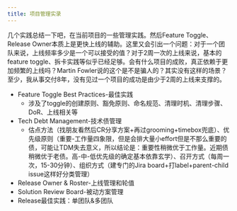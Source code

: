 ```yaml
---
title: 项目管理实录
---
```


几个实践总结一下吧，在当前项目的一些管理实践。然后Feature Toggle、Release Owner本质上是更快上线的辅助。这里又会引出一个问题：对于一个团队来说，上线频率多少是一个可以接受的值？对于2周一次的上线来说，基本的feature toggle、拆卡实践等似乎已经足够。会有什么项目的成败，真正依赖于更加频繁的上线吗？Martin Fowler说的这个是不是骗人的？其实没有这样的场景？至少，我从事交付8年，没有见过一个项目的成功是由少于2周的上线来支撑的。

* Feature Toggle Best Practices-最佳实践
  * 涉及了toggle的创建原则、豁免原则、命名规范、清理时机、清理步骤、DoR、上线相关等
* Tech Debt Management-技术债管理
  * 估点方法（找朋友看然后CR分享方案+再过grooming+timebox兜底）、优先级原则（重要-工作量四象限，但是会排大量小effort但是不那么重要的债，可能让TDM失去意义，所以结论是：重要性稍微优于工作量。近期债稍微优于老债。高-中-低优先级的确定基本依靠玄学）、召开方式（每周一次，15-30分钟）、组织方式（建专门的Jira board+打label+parent-child issue这样好分类管理）
* Release Owner & Roster-上线管理和轮值
* Solution Review Board-被动方案管理
* Release最佳实践：单团队&多团队
